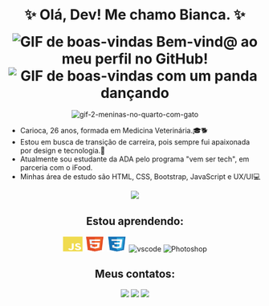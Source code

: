 <h1 align="center">✨ Olá, Dev! Me chamo Bianca. ✨</h1>
<h1 align="center" style="display: block; margin: 0 auto;"> <img src="https://2.bp.blogspot.com/-mYHdq1MDvAM/TjrMaGfpaoI/AAAAAAAABRM/-XbzfPfUXis/s1600/yukichannoodle.gif)" alt="GIF de boas-vindas" height="30"> Bem-vind@ ao meu perfil no GitHub! <img src="https://2.bp.blogspot.com/-mYHdq1MDvAM/TjrMaGfpaoI/AAAAAAAABRM/-XbzfPfUXis/s1600/yukichannoodle.gif)" alt="GIF de boas-vindas com um panda dançando" height="30"> </h1>

<br>
<div align="center">
    <img alt="gif-2-meninas-no-quarto-com-gato" width="400" 
    src="https://images-wixmp-ed30a86b8c4ca887773594c2.wixmp.com/f/9100d753-02ac-4ed8-ac98-5e45d6deecad/dfcp6be-ab02d3dc-44d4-4b04-b047-7ca7303f1744.gif?token=eyJ0eXAiOiJKV1QiLCJhbGciOiJIUzI1NiJ9.eyJzdWIiOiJ1cm46YXBwOjdlMGQxODg5ODIyNjQzNzNhNWYwZDQxNWVhMGQyNmUwIiwiaXNzIjoidXJuOmFwcDo3ZTBkMTg4OTgyMjY0MzczYTVmMGQ0MTVlYTBkMjZlMCIsIm9iaiI6W1t7InBhdGgiOiJcL2ZcLzkxMDBkNzUzLTAyYWMtNGVkOC1hYzk4LTVlNDVkNmRlZWNhZFwvZGZjcDZiZS1hYjAyZDNkYy00NGQ0LTRiMDQtYjA0Ny03Y2E3MzAzZjE3NDQuZ2lmIn1dXSwiYXVkIjpbInVybjpzZXJ2aWNlOmZpbGUuZG93bmxvYWQiXX0.Y-3AnIEElCduoBlwzZO_kqMR8eJEHz7PphWhDBIU4Ms"/>
</div>


<div style="display: flex; justify-content: center;">
    <ul>
        <li>Carioca, 26 anos, formada em Medicina Veterinária.🎓🐕
        <li>Estou em busca de transição de carreira, pois sempre fui apaixonada por design e tecnologia.📱
        <li>Atualmente sou estudante da ADA pelo programa "vem ser tech", em parceria com o iFood.
        <li>Minhas área de estudo são HTML, CSS, Bootstrap, JavaScript e UX/UI💻
    </ul>
</div>

<div align="center" style="display: inline_block">
    <div>
        <a href="https://github.com/biasbsan"></a>
            <img loading="lazy" height="130em"
                src="https://github-readme-stats.vercel.app/api/top-langs/?username=biasbsan&layout=compact&langs_count=7&theme=dracula"/>
</div>

<h2 align="center">Estou aprendendo:</h2>
<div align="center" style="display: inline_block">
    <img alt="JavaScript" height="30" width="40"
        src="https://raw.githubusercontent.com/devicons/devicon/master/icons/javascript/javascript-plain.svg"/>
    <img alt="HTML" height="30" width="40"
        src="https://raw.githubusercontent.com/devicons/devicon/master/icons/html5/html5-original.svg"/>
    <img alt="CSS" height="30" width="40"
        src="https://raw.githubusercontent.com/devicons/devicon/master/icons/css3/css3-original.svg"/>
    <img alt="vscode" height="30" width="40"
        src="https://cdn.jsdelivr.net/gh/devicons/devicon/icons/vscode/vscode-original.svg"/>
    <img alt="Photoshop" height="30" width="40"
        src="https://cdn.jsdelivr.net/gh/devicons/devicon/icons/photoshop/photoshop-plain.svg"/>
</div>

<h2 align="center">Meus contatos:</h2>
<div align="center" style="display: inline_block">
    <a href="https://www.instagram.com/bianca_bsan/" target="_blank"><img height="22"
            src="https://img.shields.io/badge/-Instagram-%23E4405F?style=for-the-badge&logo=instagram&logoColor=white"
            target="_blank"/></a>
    <a href="mailto:biasbsan@gmail.com"><img height="22"
            src="https://img.shields.io/badge/-Gmail-%23333?style=for-the-badge&logo=gmail&logoColor=white"
            target="_blank"/></a>
    <a href="https://www.linkedin.com/in/bianca-santana-384029288/" target="_blank"><img height="22"
            src="https://img.shields.io/badge/-LinkedIn-%230077B5?style=for-the-badge&logo=linkedin&logoColor=white"
            target="_blank"/></a>
</div>

